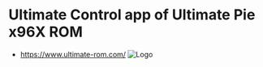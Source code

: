 # Ultimate Control app of Ultimate Pie x96X ROM

* <https://www.ultimate-rom.com/>
![Logo](https://ultimate-rom.com/Ultimate_ROM_Sign.jpg?raw=true)
